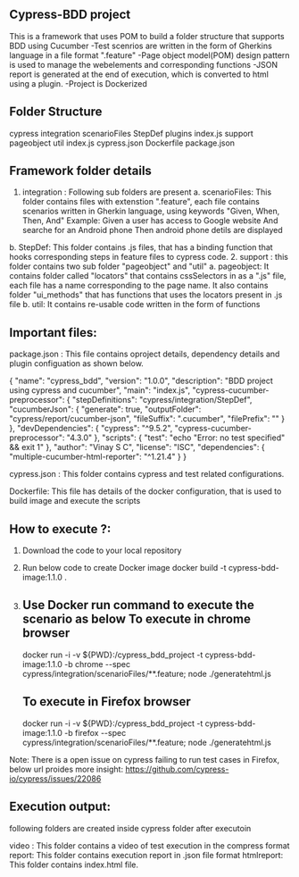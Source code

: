 Cypress-BDD project
--------------------
This is a framework that uses POM to build a folder structure that supports BDD using Cucumber
-Test scenrios are written in the form of Gherkins language in a file format ".feature"
-Page object model(POM) design pattern is used to manage the webelements and corresponding functions 
-JSON report is generated at the end of execution, which is converted to html using a plugin.
-Project is Dockerized 


Folder Structure
-----------------
cypress
    integration
       scenarioFiles
       StepDef
    plugins
       index.js
    support
     pageobject
     util
     index.js
cypress.json
Dockerfile
package.json

Framework folder details
------------------------
1. integration : Following sub folders are present 
 a. scenarioFiles: This folder contains files with extenstion ".feature", each 
                 file contains scenarios written in Gherkin language, using keywords "Given, When, Then, And" 
                 Example:
                 Given a user has access to Google website
                 And searche for an Android phone
                 Then android phone detils are displayed

 b. StepDef: This folder contains .js files, that has a binding function that 
             hooks corresponding steps in feature files to cypress code.
2. support : this folder contains two sub folder "pageobject" and "util" 
a. pageobject: It contains folder called "locators" that contains cssSelectors in 
               as a ".js" file, each file has a name corresponding to the page name.
               It also contains folder "ui_methods" that has functions that uses the locators present in <page>.js file
b. util: It contains re-usable code written in the form of functions

Important files:
----------------

package.json : This file contains oproject details, dependency details
               and plugin configuation as shown below.

{
  "name": "cypress_bdd",
  "version": "1.0.0",
  "description": "BDD project using cypress and cucumber",
  "main": "index.js",
  "cypress-cucumber-preprocessor": {
    "stepDefinitions": "cypress/integration/StepDef",
    "cucumberJson": {
      "generate": true,
      "outputFolder": "cypress/report/cucumber-json",
      "fileSuffix": ".cucumber",
      "filePrefix": ""
    }
  },
  "devDependencies": {
    "cypress": "^9.5.2",
    "cypress-cucumber-preprocessor": "4.3.0"
  },
  "scripts": {
    "test": "echo \"Error: no test specified\" && exit 1"
  },
  "author": "Vinay S C",
  "license": "ISC",
  "dependencies": {
    "multiple-cucumber-html-reporter": "^1.21.4"
  }
}

cypress.json : This folder contains cypress and test related configurations.

Dockerfile: This file has details of the docker configuration, that is used to build image and execute the scripts

 
How to execute ?:
---------------
1. Download the code to your local repository
2. Run below code to create Docker image 
    docker build -t cypress-bdd-image:1.1.0 .
3. Use Docker run command to execute the scenario as below
    To execute in chrome browser 
    ---------------------------
    docker run -i -v ${PWD}:/cypress_bdd_project -t cypress-bdd-image:1.1.0  -b chrome --spec cypress/integration/scenarioFiles/**.feature; node ./generatehtml.js
    
    To execute in Firefox browser
    -----------------------------
    docker run -i -v ${PWD}:/cypress_bdd_project -t cypress-bdd-image:1.1.0  -b firefox --spec cypress/integration/scenarioFiles/**.feature; node ./generatehtml.js

Note: There is a open issue on cypress failing to run test cases in Firefox, below
url proides more insight: https://github.com/cypress-io/cypress/issues/22086



Execution output:
----------------
following folders are created inside cypress folder after executoin

video : This folder contains a video of test execution in the compress format
report: This folder contains execution report in .json file format
htmlreport: This folder contains index.html file.
                